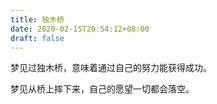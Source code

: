 ```yaml
---
title: 独木桥
date: 2020-02-15T20:54:12+08:00
draft: false
---
```


梦见过独木桥，意味着通过自己的努力能获得成功。

梦见从桥上摔下来，自己的愿望一切都会落空。